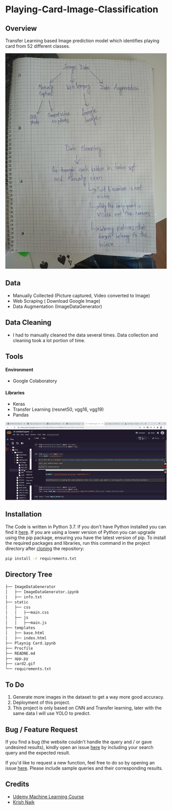 # Playing-Card-Image-Classification
## Overview
Transfer Learning based Image prediction model which identifies playing card from 52 different classes. 


![Screenshot](dataplan.jpg)


## Data
- Manually Collected (Picture captured, Video converted to Image)
- Web Scraping ( Download Google Image)
- Data Augmentation (ImageDataGenerator)

## Data Cleaning
- I had to manually cleaned the data several times. Data collection and cleaning took a lot portion of time.

## Tools
#### Environment
- Google Colaboratory
#### Libraries
- Keras
- Transfer Learning (resnet50, vgg16, vgg19)
- Pandas

![](card2.gif)


## Installation
The Code is written in Python 3.7. If you don't have Python installed you can find it [here](https://www.python.org/downloads/). If you are using a lower version of Python you can upgrade using the pip package, ensuring you have the latest version of pip. To install the required packages and libraries, run this command in the project directory after [cloning](https://www.howtogeek.com/451360/how-to-clone-a-github-repository/) the repository:
```bash
pip install -r requirements.txt
```
## Directory Tree 

```
├── ImageDataGenerator 
│   ├── ImageDataGenerator.ipynb
│   ├── info.txt
├── static
│   ├── css
│   │   ├──main.css
│   ├── js
│   │   ├──main.js
├── templates
│   ├── base.html
│   ├── index.html
├── Playnig Card.ipynb
├── Procfile
├── READNE.md
├── app.py
├── card2.gif
└── requirements.txt
```
## To Do
1. Generate more images in the dataset to get a way more good accuracy.
2. Deployment of this project.
3. This project is only based on CNN and Transfer learning, later with the same data I will use YOLO to predict.

## Bug / Feature Request
If you find a bug (the website couldn't handle the query and / or gave undesired results), kindly open an issue [here](https://github.com/aljubaiarde/Playing-Card-Image-Prediction/issues/new) by including your search query and the expected result.

If you'd like to request a new function, feel free to do so by opening an issue [here](https://github.com/aljubaiarde/Playing-Card-Image-Prediction/issues/new). Please include sample queries and their corresponding results.


## Credits
- [Udemy Machine Learning Course](https://www.udemy.com/course/machinelearning) 
- [Krish Naik](https://www.youtube.com/user/krishnaik06) 

